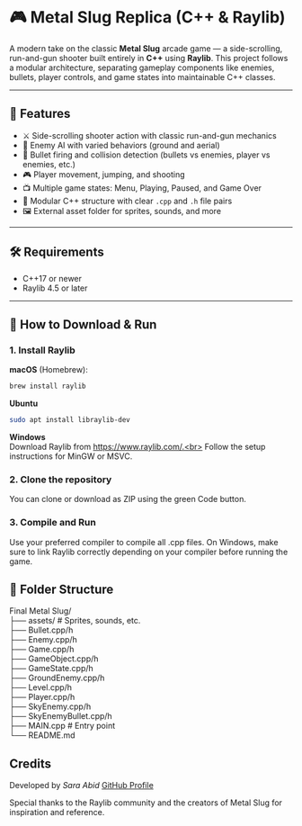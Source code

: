 
# 🎮 Metal Slug Replica (C++ & Raylib)

A modern take on the classic **Metal Slug** arcade game — a side-scrolling, run-and-gun shooter built entirely in **C++** using **Raylib**. This project follows a modular architecture, separating gameplay components like enemies, bullets, player controls, and game states into maintainable C++ classes.

---

## 💪 Features

- ⚔️ Side-scrolling shooter action with classic run-and-gun mechanics  
- 🧠 Enemy AI with varied behaviors (ground and aerial)  
- 🎯 Bullet firing and collision detection (bullets vs enemies, player vs enemies, etc.)  
- 🎮 Player movement, jumping, and shooting  
- 📺 Multiple game states: Menu, Playing, Paused, and Game Over  
- 🔁 Modular C++ structure with clear `.cpp` and `.h` file pairs  
- 🖼️ External asset folder for sprites, sounds, and more  

---

## 🛠️ Requirements

- C++17 or newer  
- Raylib 4.5 or later  

---

## 📄 How to Download & Run

### 1. Install Raylib

**macOS** (Homebrew):
```bash
brew install raylib
```
**Ubuntu** 
```bash
sudo apt install libraylib-dev
```
**Windows** <br>
Download Raylib from https://www.raylib.com/.<br>
Follow the setup instructions for MinGW or MSVC.

### 2. Clone the repository
You can clone or download as ZIP using the green Code button.

### 3. Compile and Run
Use your preferred compiler to compile all .cpp files. On Windows, make sure to link Raylib correctly depending on your compiler before running the game. 

## 📁 Folder Structure
Final Metal Slug/ <br>
├── assets/                # Sprites, sounds, etc.<br>
├── Bullet.cpp/h<br>
├── Enemy.cpp/h<br>
├── Game.cpp/h<br>
├── GameObject.cpp/h<br>
├── GameState.cpp/h<br>
├── GroundEnemy.cpp/h<br>
├── Level.cpp/h<br>
├── Player.cpp/h<br>
├── SkyEnemy.cpp/h<br>
├── SkyEnemyBullet.cpp/h<br>
├── MAIN.cpp              # Entry point<br>
└── README.md<br>

## Credits
Developed by *Sara Abid*
[GitHub Profile](https://github.com/SaraAbidHussain)


Special thanks to the Raylib community and the creators of Metal Slug for inspiration and reference.

